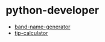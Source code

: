 # python-developer
- [band-name-generator](https://github.com/devliwa/band-name-generator)
- [tip-calculator](https://github.com/devliwa/tip-calculator) 
